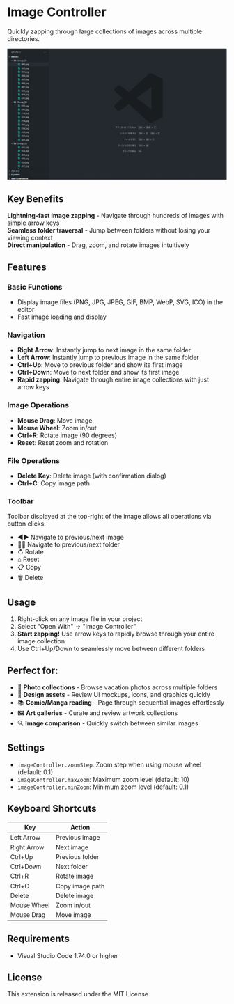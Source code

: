 # Image Controller

Quickly zapping through large collections of images across multiple directories.

![demo](./resources/demo.gif)


## Key Benefits

**Lightning-fast image zapping** - Navigate through hundreds of images with simple arrow keys  
**Seamless folder traversal** - Jump between folders without losing your viewing context  
**Direct manipulation** - Drag, zoom, and rotate images intuitively  

## Features

### Basic Functions
- Display image files (PNG, JPG, JPEG, GIF, BMP, WebP, SVG, ICO) in the editor
- Fast image loading and display

### Navigation
- **Right Arrow**: Instantly jump to next image in the same folder
- **Left Arrow**: Instantly jump to previous image in the same folder  
- **Ctrl+Up**: Move to previous folder and show its first image
- **Ctrl+Down**: Move to next folder and show its first image
- **Rapid zapping**: Navigate through entire image collections with just arrow keys

### Image Operations
- **Mouse Drag**: Move image
- **Mouse Wheel**: Zoom in/out
- **Ctrl+R**: Rotate image (90 degrees)
- **Reset**: Reset zoom and rotation

### File Operations
- **Delete Key**: Delete image (with confirmation dialog)
- **Ctrl+C**: Copy image path

### Toolbar
Toolbar displayed at the top-right of the image allows all operations via button clicks:
- ◀▶ Navigate to previous/next image
- 🔽🔼 Navigate to previous/next folder
- ↻ Rotate
- ⌂ Reset
- 📋 Copy
- 🗑 Delete

## Usage

1. Right-click on any image file in your project
2. Select "Open With" → "Image Controller"
3. **Start zapping!** Use arrow keys to rapidly browse through your entire image collection
4. Use Ctrl+Up/Down to seamlessly move between different folders

## Perfect for:

- 📸 **Photo collections** - Browse vacation photos across multiple folders
- 🎨 **Design assets** - Review UI mockups, icons, and graphics quickly  
- 📚 **Comic/Manga reading** - Page through sequential images effortlessly
- 🖼️ **Art galleries** - Curate and review artwork collections
- 🔍 **Image comparison** - Quickly switch between similar images

## Settings

- `imageController.zoomStep`: Zoom step when using mouse wheel (default: 0.1)
- `imageController.maxZoom`: Maximum zoom level (default: 10)  
- `imageController.minZoom`: Minimum zoom level (default: 0.1)

## Keyboard Shortcuts

| Key | Action |
|-----|--------|
| Left Arrow | Previous image |
| Right Arrow | Next image |
| Ctrl+Up | Previous folder |
| Ctrl+Down | Next folder |
| Ctrl+R | Rotate image |
| Ctrl+C | Copy image path |
| Delete | Delete image |
| Mouse Wheel | Zoom in/out |
| Mouse Drag | Move image |

## Requirements

- Visual Studio Code 1.74.0 or higher

## License

This extension is released under the MIT License.
